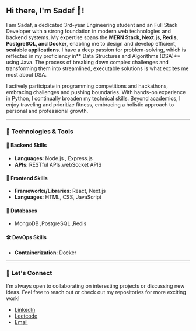 <h2 align="left">Hi there, I'm Sadaf 👋!</h2>

I am Sadaf, a dedicated 3rd-year Engineering student and an  Full Stack Developer with a strong foundation in modern web technologies and backend systems. My expertise spans the **MERN Stack, Next.js, Redis, PostgreSQL, and Docker**, enabling me to design and develop efficient, **scalable applications**. I have a deep passion for problem-solving, which is reflected in my proficiency in** Data Structures and Algorithms (DSA)**  using Java. The process of breaking down complex challenges and transforming them into streamlined, executable solutions is what excites me most about DSA.

 I actively participate in programming competitions and hackathons, embracing challenges and pushing boundaries. With hands-on experience in Python, I continually broaden my technical skills. Beyond academics, I enjoy traveling and prioritize fitness, embracing a holistic approach to personal and professional growth.

---

### 🔧 **Technologies & Tools**

#### 🚀 **Backend Skills**
- **Languages**: Node.js , Express.js
- **APIs**: RESTful APIs,webSocket APIS

#### 🎨 **Frontend Skills**
- **Frameworks/Libraries**: React, Next.js 
- **Languages**: HTML, CSS, JavaScript

#### 🎨 **Databases**
- MongoDB ,PostgreSQL ,Redis 


#### 🛠 **DevOps Skills**
- **Containerization**: Docker




---

### 🤝 **Let's Connect**
I'm always open to collaborating on interesting projects or discussing new ideas. Feel free to reach out or check out my repositories for more exciting work!

- [LinkedIn](https://www.linkedin.com/in/sadaf-63aa001b6/)
- [Leetcode](https://leetcode.com/u/Sadaf23o5/)
- [Email](alisadaf434@gmail.com)
